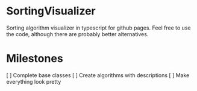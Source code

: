 # SortingVisualizer
Sorting algorithm visualizer in typescript for github pages. Feel free to use the code, although there are probably better alternatives.

# Milestones
[ ] Complete base classes
[ ] Create algorithms with descriptions
[ ] Make everything look pretty